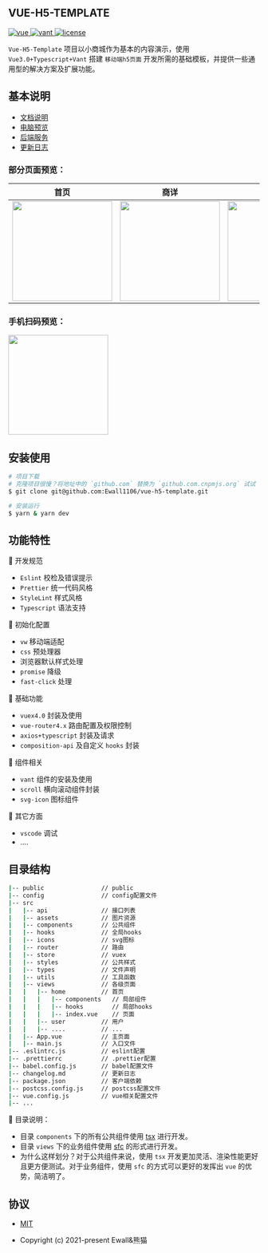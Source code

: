 ## VUE-H5-TEMPLATE

<p>
  <a href="https://github.com/vuejs/vue">
    <img src="https://img.shields.io/badge/vue-3.0.0-brightgreen.svg" alt="vue">
  </a>
  </a>
    <a href="https://youzan.github.io/vant/#/zh-CN/">
    <img src="https://img.shields.io/badge/vant-3.0.3-brightgreen.svg" alt="vant">
  </a>
  <a href="https://github.com/Ewall1106/panda-vue-template/blob/master/LICENSE">
    <img src="https://img.shields.io/github/license/mashape/apistatus.svg" alt="license">
  </a>
</p>

`Vue-H5-Template` 项目以小商城作为基本的内容演示，使用 `Vue3.0+Typescript+Vant` 搭建 `移动端h5页面` 开发所需的基础模板，并提供一些通用型的解决方案及扩展功能。

## 基本说明

- [文档说明](https://docs.xwhx.top/vue-h5-template/)
- [电脑预览](https://template.xwhx.top)
- [后端服务](https://github.com/Ewall1106/panda-server)
- [更新日志](https://github.com/Ewall1106/vue-h5-template/blob/master/changelog.md)

### 部分页面预览：

|                                首页                                 |                                商详                                 |                                扩展                                 |
| :-----------------------------------------------------------------: | :-----------------------------------------------------------------: | :-----------------------------------------------------------------: |
| <img width="200" src="https://s3.ax1x.com/2021/01/06/sVDeFs.jpg" /> | <img width="200" src="https://s3.ax1x.com/2021/01/06/sV06De.jpg" /> | <img width="200" src="https://z3.ax1x.com/2021/03/27/6xb59I.png" /> |

### 手机扫码预览：

<img width="200" class="zoom" src="https://z3.ax1x.com/2021/03/27/6zzC34.png">

## 安装使用

```bash
# 项目下载
# 克隆项目很慢？将地址中的 `github.com` 替换为 `github.com.cnpmjs.org` 试试
$ git clone git@github.com:Ewall1106/vue-h5-template.git

# 安装运行
$ yarn & yarn dev
```

## 功能特性

:hammer: 开发规范

- `Eslint` 校检及错误提示
- `Prettier` 统一代码风格
- `StyleLint` 样式风格
- `Typescript` 语法支持

:hammer: 初始化配置

- `vw` 移动端适配
- `css` 预处理器
- 浏览器默认样式处理
- `promise` 降级
- `fast-click` 处理

:hammer: 基础功能

- `vuex4.0` 封装及使用
- `vue-router4.x` 路由配置及权限控制
- `axios+typescript` 封装及请求
- `composition-api` 及自定义 `hooks` 封装

:hammer: 组件相关

- `vant` 组件的安装及使用
- `scroll` 横向滚动组件封装
- `svg-icon` 图标组件

:hammer: 其它方面

- `vscode` 调试
- ....

## 目录结构

```bash
|-- public                // public
|-- config                // config配置文件
|-- src
|   |-- api               // 接口列表
|   |-- assets            // 图片资源
|   |-- components        // 公共组件
|   |-- hooks             // 全局hooks
|   |-- icons             // svg图标
|   |-- router            // 路由
|   |-- store             // vuex
|   |-- styles            // 公共样式
|   |-- types             // 文件声明
|   |-- utils             // 工具函数
|   |-- views             // 各级页面
|   |   |-- home          // 首页
|   |   |   |-- components   // 局部组件
|   |   |   |-- hooks        // 局部hooks
|   |   |   |-- index.vue    // 页面
|   |   |-- user          // 用户
|   |   |-- ....          // ...
|   |-- App.vue           // 主页面
|   |-- main.js           // 入口文件
|-- .eslintrc.js          // eslint配置
|-- .prettierrc           // .prettier配置
|-- babel.config.js       // babel配置文件
|-- changelog.md          // 更新日志
|-- package.json          // 客户端依赖
|-- postcss.config.js     // postcss配置文件
|-- vue.config.js         // vue相关配置文件
|-- ...
```

:bookmark: 目录说明：

- 目录 `components` 下的所有公共组件使用 [tsx](https://v3.vuejs.org/guide/render-function.html) 进行开发。
- 目录 `views` 下的业务组件使用 [sfc](https://cn.vuejs.org/v2/guide/single-file-components.html) 的形式进行开发。
- 为什么这样划分？对于公共组件来说，使用 `tsx` 开发更加灵活、渲染性能更好且更方便测试。对于业务组件，使用 `sfc` 的方式可以更好的发挥出 `vue` 的优势，简洁明了。

## 协议

- [MIT](https://github.com/Ewall1106/vue-h5-template/blob/master/LICENSE)

- Copyright (c) 2021-present Ewall&熊猫
